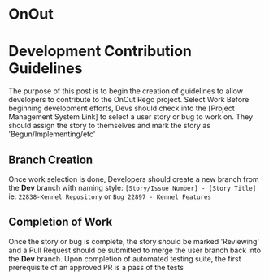 # OnOut
# __Development Contribution Guidelines__
The purpose of this post is to begin the creation of guidelines to allow developers to contribute to the OnOut Rego project. 
Select Work
Before beginning development efforts, Devs should check into the [Project Management System Link] to select a user story or bug to work on. They should assign the story to themselves and mark the story as 'Begun/Implementing/etc'

## Branch Creation
Once work selection is done, Developers should create a new branch from the __Dev__ branch with naming style: `[Story/Issue Number] - [Story Title]` ie: `22838-Kennel Repository` or `Bug 22897 - Kennel Features`

## Completion of Work
Once the story or bug is complete, the story should be marked 'Reviewing' and a Pull Request should be submitted to merge the user branch back into the __Dev__ branch. 
Upon completion of automated testing suite, the first prerequisite of an approved PR is a pass of the tests

